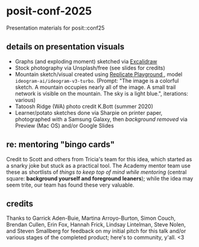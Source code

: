 # posit-conf-2025
Presentation materials for posit::conf25

## details on presentation visuals

- Graphs (and exploding moment) sketched via [Excalidraw](https://excalidraw.com/)
- Stock photography via Unsplash/free (see slides for credits)
- Mountain sketch/visual created using [Replicate Playground ](https://replicate.com/playground), model `ideogram-ai/ideogram-v3-turbo`. (Prompt: "The image is a colorful sketch. A mountain occupies nearly all of the image. A small trail network is visible on the mountain. The sky is a light blue.", iterations: various)
- Tatoosh Ridge (WA) photo credit K.Bott (summer 2020)
- Learner/potato sketches done via Sharpie on printer paper, photographed with a Samsung Galaxy, then *background removed* via Preview (Mac OS) and/or Google Slides

## re: mentoring "bingo cards"

Credit to Scott and others from Tricia's team for this idea, which started as a snarky joke but stuck as a practical tool. The Academy mentor team use these as shortlists of *things to keep top of mind while mentoring* (central square: **background yourself and foreground leaners**); while the idea may seem trite, our team has found these very valuable. 

## credits

Thanks to Garrick Aden-Buie, Martina Arroyo-Burton, Simon Couch, Brendan Cullen, Erin Fox, Hannah Frick, Lindsay Lintelman, Steve Nolen, and Steven Smallberg for feedback on my initial pitch for this talk and/or various stages of the completed product; here's to community, y'all. <3 
